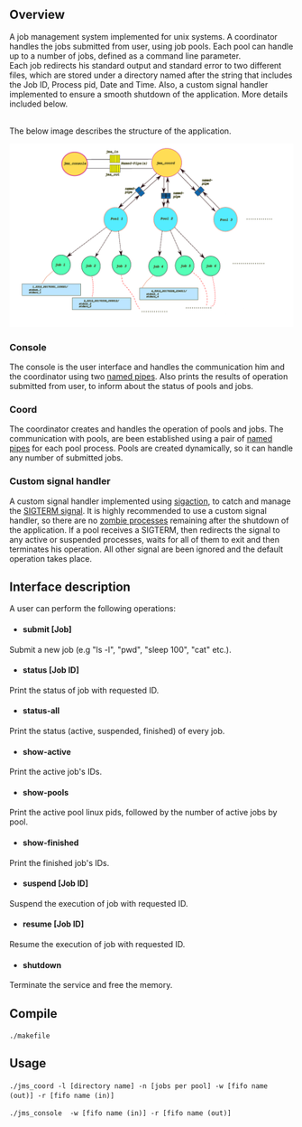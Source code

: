 ## Overview

A job management system implemented for unix systems. A coordinator handles the jobs submitted from user, using job pools. Each pool can handle up to a number of jobs, defined as a command line parameter. 
<br />
Each job redirects his standard output and standard error to two different files, which are stored under a directory named after the string that includes the Job ID, Process pid, Date and Time. Also, a custom signal handler implemented to ensure a smooth shutdown of the application. More details included below.

<br />
The below image describes the structure of the application.
<br />

![Jms](https://github.com/chanioxaris/Job-Management-System/blob/master/img/jms.png)



### Console

The console is the user interface and handles the communication him and the coordinator using two [named pipes](https://en.wikipedia.org/wiki/Named_pipe). Also prints the results of operation submitted from user, to inform about the status of pools and jobs.

### Coord

The coordinator creates and handles the operation of pools and jobs. The communication with pools, are been established using a pair of [named pipes](https://en.wikipedia.org/wiki/Named_pipe) for each pool process. Pools are created dynamically, so it can handle any number of submitted jobs.

 
### Custom signal handler

A custom signal handler implemented using [sigaction](https://en.wikipedia.org/wiki/Sigaction), to catch and manage the [SIGTERM signal](https://en.wikipedia.org/wiki/Signal_(IPC)). It is highly recommended to use a custom signal handler, so there are no [zombie processes](https://en.wikipedia.org/wiki/Zombie_process) remaining after the shutdown of the application. If a pool receives a SIGTERM, then redirects the signal to any active or suspended processes, waits for all of them to exit and then terminates his operation. All other signal are been ignored and the default operation takes place.



## Interface description

A user can perform the following operations:
- #### submit [Job]
Submit a new job (e.g "ls -l", "pwd", "sleep 100", "cat" etc.).
- #### status [Job ID]
Print the status of job with requested ID.
- #### status-all
Print the status (active, suspended, finished) of every job.
- #### show-active
Print the active job's IDs.
- #### show-pools
Print the active pool linux pids, followed by the number of active jobs by pool.
- #### show-finished
Print the finished job's IDs.
- #### suspend [Job ID]
Suspend the execution of job with requested ID.
- #### resume [Job ID]
Resume the execution of job with requested ID.
- #### shutdown
Terminate the service and free the memory.


## Compile

`./makefile`

## Usage

`./jms_coord -l [directory name] -n [jobs per pool] -w [fifo name (out)] -r [fifo name (in)]`

`./jms_console  -w [fifo name (in)] -r [fifo name (out)]`
